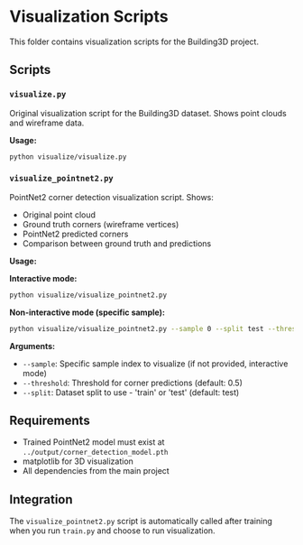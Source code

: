 # Visualization Scripts

This folder contains visualization scripts for the Building3D project.

## Scripts

### `visualize.py`
Original visualization script for the Building3D dataset. Shows point clouds and wireframe data.

**Usage:**
```bash
python visualize/visualize.py
```

### `visualize_pointnet2.py`
PointNet2 corner detection visualization script. Shows:
- Original point cloud
- Ground truth corners (wireframe vertices)
- PointNet2 predicted corners
- Comparison between ground truth and predictions

**Usage:**

**Interactive mode:**
```bash
python visualize/visualize_pointnet2.py
```

**Non-interactive mode (specific sample):**
```bash
python visualize/visualize_pointnet2.py --sample 0 --split test --threshold 0.5
```

**Arguments:**
- `--sample`: Specific sample index to visualize (if not provided, interactive mode)
- `--threshold`: Threshold for corner predictions (default: 0.5)
- `--split`: Dataset split to use - 'train' or 'test' (default: test)

## Requirements

- Trained PointNet2 model must exist at `../output/corner_detection_model.pth`
- matplotlib for 3D visualization
- All dependencies from the main project

## Integration

The `visualize_pointnet2.py` script is automatically called after training when you run `train.py` and choose to run visualization.
